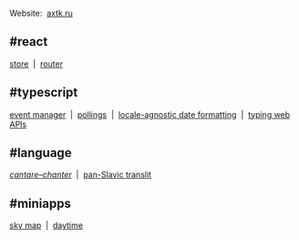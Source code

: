 Website:&nbsp; [axtk.ru](https://axtk.ru)

## \#react

[store](https://github.com/axtk/idstm)&nbsp; |&nbsp;
[router](https://github.com/axtk/postrouter)

## \#typescript

[event manager](https://github.com/axtk/evtm)&nbsp; |&nbsp;
[pollings](https://github.com/axtk/skdl)&nbsp; |&nbsp;
[locale-agnostic date formatting](https://github.com/axtk/dtfm)&nbsp; |&nbsp;
[typing web APIs](https://github.com/axtk/reqsrv)

## \#language

[*cantare*&ndash;*chanter*](https://github.com/axtk/w/blob/main/palatalization.md)&nbsp; |&nbsp;
[pan-Slavic translit](https://github.com/axtk/w/blob/main/translit.md)

## \#miniapps

[sky map](https://axtk.ru/apps/stars)&nbsp; |&nbsp;
[daytime](https://axtk.ru/apps/daytime)
